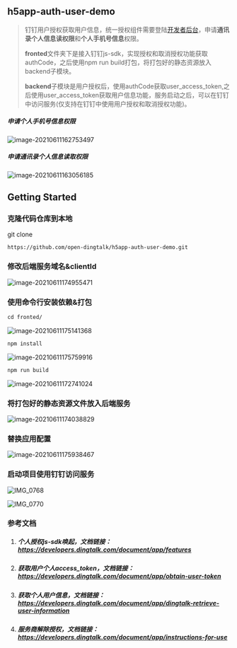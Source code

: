 ## h5app-auth-user-demo
> 钉钉用户授权获取用户信息，统一授权组件需要登陆[开发者后台](https://open-dev.dingtalk.com/)，申请**通讯录个人信息读权限**和**个人手机号信息**权限。
>
> **fronted**文件夹下是接入钉钉js-sdk，实现授权和取消授权功能获取authCode，之后使用npm run build打包，将打包好的静态资源放入backend子模块。
>
> **backend**子模块是用户授权后，使用authCode获取user_access_token,之后使用user_access_token获取用户信息功能，服务启动之后，可以在钉钉中访问服务(仅支持在钉钉中使用用户授权和取消授权功能)。

##### 申请个人手机号信息权限

![image-20210611162753497](images/image-20210611162753497.png)

##### 申请通讯录个人信息读取权限

![image-20210611163056185](images/image-20210611163056185.png)



## Getting Started



### 克隆代码仓库到本地
git clone
```
https://github.com/open-dingtalk/h5app-auth-user-demo.git
```

### 修改后端服务域名&clientId

![image-20210611174955471](./images/image-20210611174955471.png)

### 使用命令行安装依赖&打包

```txt
cd fronted/
```

![image-20210611175141368](images/image-20210611175141368.png)

```txt
npm install
```

![image-20210611175759916](images/image-20210611175759916.png)

```txt
npm run build
```

![image-20210611172741024](images/image-20210611172741024.png)

### 将打包好的静态资源文件放入后端服务

![image-20210611174038829](images/image-20210611174038829.png)

### 替换应用配置

![image-20210611175938467](images/image-20210611175938467.png)

### 启动项目使用钉钉访问服务

![IMG_0768](images/IMG_0768.PNG)

![IMG_0770](images/IMG_0770.PNG)

### 参考文档

1. ##### 个人授权js-sdk唤起，文档链接：https://developers.dingtalk.com/document/app/features

2. ##### 获取用户个人access_token，文档链接：https://developers.dingtalk.com/document/app/obtain-user-token

3. ##### 获取个人用户信息，文档链接：https://developers.dingtalk.com/document/app/dingtalk-retrieve-user-information

4. ##### 服务商解除授权，文档链接：https://developers.dingtalk.com/document/app/instructions-for-use
